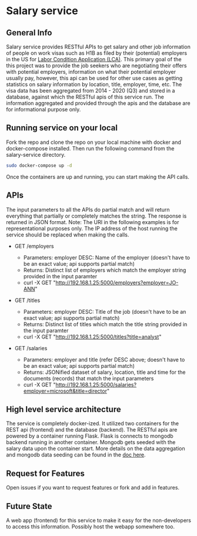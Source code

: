 # Salary service

## General Info
Salary service provides RESTful APIs to get salary and other job information of people on work visas such as H1B as filed by their (potential) employers in the US for [Labor Condition Application (LCA)](https://en.wikipedia.org/wiki/Labor_Condition_Application). This primary goal of the this project was to provide the job seekers who are negotiating their offers with potential employers, information on what their potential employer usually pay, however, this api can be used for other use cases as getting statistics on salary information by location, title, employer, time, etc. The visa data has been aggregated from 2014 - 2020 (Q3) and stored in a database, against which the RESTful apis of this service run. The information aggregated and provided through the apis and the database are for informational purpose only. 

## Running service on your local
Fork the repo and clone the repo on your local machine with docker and docker-compose installed. Then run the following command from the salary-service directory. 
```sh
sudo docker-compose up -d 
```
Once the containers are up and running, you can start making the API calls. 

## APIs
The input parameters to all the APIs do partial match and will return everything that partially or completely matches the string. The response is returned in JSON format.
Note: The URI in the following examples is for representational purposes only. The IP address of the host running the service should be replaced when making the calls. 

* GET /employers
  + Parameters: employer DESC: Name of the employer (doesn't have to be an exact value; api supports partial match)
  + Returns: Distinct list of employers which match the employer string provided in the input paramter
  + curl -X GET "http://192.168.1.25:5000/employers?employer=JO-ANN"

* GET /titles
  + Parameters: employer DESC: Title of the job (doesn't have to be an exact value; api supports partial match) 
  + Returns: Distinct list of titles which match the title string provided in the input paramter
  + curl -X GET "http://192.168.1.25:5000/titles?title=analyst"

* GET /salaries
  + Parameters: employer and title (refer DESC above; doesn't have to be an exact value; api supports partial match) 
  + Returns: JSONified dataset of salary, location, title and time for the documents (records) that match the input parameters
  + curl -X GET "http://192.168.1.25:5000/salaries?employer=microsoft&title=director"

## High level service architecture
The service is completely docker-ized. It utilized two containers for the REST api (frontend) and the database (backend). The RESTful apis are powered by a container running Flask. Flask is connects to mongodb backend running in another container. Mongodb gets seeded with the salary data upon the container start. More details on the data aggregation and mongodb data seeding can be found in the [doc here](https://github.com/gauravsgr/salary-service/blob/master/db/database_setup.md). 

## Request for Features
Open issues if you want to request features or fork and add in features. 

## Future State
A web app (frontend) for this service to make it easy for the non-developers to access this information. Possibly host the webapp somewhere too. 
